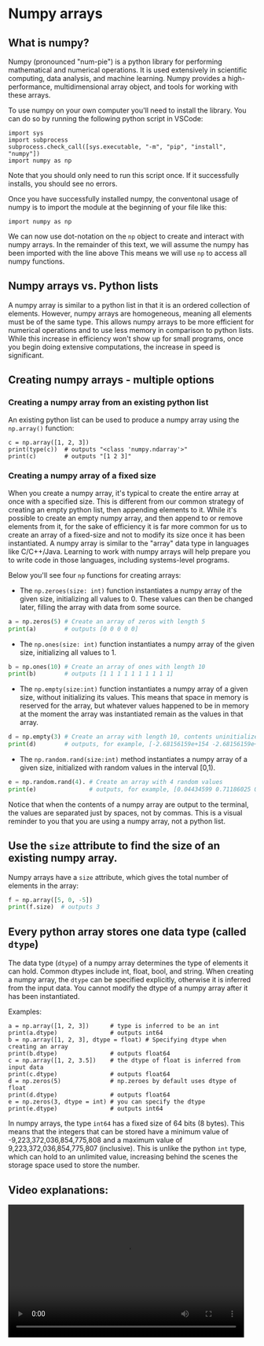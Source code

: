 # Numpy arrays

## What is numpy?
Numpy (pronounced "num-pie") is a python library for performing mathematical and numerical operations. 
It is used extensively in scientific computing, data analysis, and machine learning. 
Numpy provides a high-performance, multidimensional array object, and tools for working with these arrays.

To use numpy on your own computer you'll need to install the library. You can do so by running the following python script in VSCode:

```
import sys
import subprocess
subprocess.check_call([sys.executable, "-m", "pip", "install", "numpy"])
import numpy as np
```
Note that you should only need to run this script once. If it successfully installs, you should see no errors.

Once you have successfully installed numpy, the conventonal usage of numpy is to import the module at the beginning of your file like this:
```
import numpy as np
```
We can now use dot-notation on the `np` object to create and interact with numpy arrays. 
In the remainder of this text, we will assume the numpy has been imported with the line above
This means we will use `np` to access all numpy functions.

## Numpy arrays vs. Python lists

A numpy array is similar to a python list in that it is an ordered collection of elements. 
However, numpy arrays are homogeneous, meaning all elements must be of the same type. 
This allows numpy arrays to be more efficient for numerical operations and to use less memory in comparison to python lists.
While this increase in efficiency won't show up for small programs, once you begin doing extensive computations, the
increase in speed is significant.

## Creating numpy arrays - multiple options

### Creating a numpy array from an existing python list

An existing python list can be used to produce a numpy array using the `np.array()` function:

```
c = np.array([1, 2, 3])
print(type(c))  # outputs "<class 'numpy.ndarray'>"
print(c)        # outputs "[1 2 3]"
```

### Creating a numpy array of a fixed size
When you create a numpy array, it's typical to create the entire array at once with a specified size.
This is different from our common strategy of creating an empty python list, then appending elements to it.
While it's possible to create an empty numpy array, and then append to or remove elements from it, for the sake
of efficiency it is far more common for us to create an array of a fixed-size and not to modify its size once
it has been instantiated.
A numpy array is similar to the "array" data type in languages like C/C++/Java. 
Learning to work with numpy arrays will help prepare you to write code in those languages, including systems-level programs.

Below you'll see four `np` functions for creating arrays:

* The `np.zeroes(size: int)` function instantiates a numpy array of the given size, initializing all values to 0.
These values can then be changed later, filling the array with data from some source.

```python
a = np.zeros(5) # Create an array of zeros with length 5
print(a)        # outputs [0 0 0 0 0]
```

* The `np.ones(size: int)` function instantiates a numpy array of the given size, initializing all values to 1.
```python
b = np.ones(10) # Create an array of ones with length 10
print(b)        # outputs [1 1 1 1 1 1 1 1 1 1]
```

* The `np.empty(size:int)` function instantiates a numpy array of a given size, without initializing its values.
This means that space in memory is reserved for the array, but whatever values happened to be in memory at
the moment the array was instantiated remain as the values in that array.
```python
d = np.empty(3) # Create an array with length 10, contents uninitialized
print(d)        # outputs, for example, [-2.68156159e+154 -2.68156159e+154  4.70372193e+00]
```

* The `np.random.rand(size:int)` method instantiates a numpy array of a given size, initialized with random values in the interval [0,1).
```python
e = np.random.rand(4). # Create an array with 4 random values
print(e)               # outputs, for example, [0.04434599 0.71186025 0.14798285 0.96437171]
```

Notice that when the contents of a numpy array are output to the terminal, the values are separated just by spaces, not by commas.
This is a visual reminder to you that you are using a numpy array, not a python list.

## Use the `size` attribute to find the size of an existing numpy array.

Numpy arrays have a `size` attribute, which gives the total number of elements in the array:
```python
f = np.array([5, 0, -5])
print(f.size)  # outputs 3
```

## Every python array stores one data type (called `dtype`)
The data type (`dtype`) of a numpy array determines the type of elements it can hold. 
Common dtypes include int, float, bool, and string. 
When creating a numpy array, the `dtype` can be specified explicitly, otherwise it is inferred from the input data.
You cannot modify the dtype of a numpy array after it has been instantiated.

Examples:
```
a = np.array([1, 2, 3])      # type is inferred to be an int
print(a.dtype)               # outputs int64
b = np.array([1, 2, 3], dtype = float) # Specifying dtype when creating an array
print(b.dtype)               # outputs float64
c = np.array([1, 2, 3.5])    # the dtype of float is inferred from input data
print(c.dtype)               # outputs float64
d = np.zeros(5)              # np.zeroes by default uses dtype of float
print(d.dtype)               # outputs float64
e = np.zeros(3, dtype = int) # you can specify the dtype
print(e.dtype)               # outputs int64
```

In numpy arrays, the type `int64` has a fixed size of 64 bits (8 bytes). This means that the integers that can be stored have a minimum value of -9,223,372,036,854,775,808 and a maximum value of 9,223,372,036,854,775,807 (inclusive). This is unlike the python `int` type, which can hold to an unlimited value, increasing behind the scenes the storage space used to store the number.

## Video explanations:
<video src="https://cs.du.edu/~ftl/1352/videos/numpy/numpy_arrays.mp4" width="480" height="270" controls></video>
